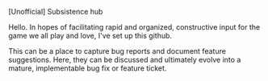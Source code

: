 [Unofficial] Subsistence hub

Hello. In hopes of facilitating rapid and organized, constructive input for the game we all play and love, I've set up this github.

This can be a place to capture bug reports and document feature suggestions. Here, they can be discussed and ultimately evolve into a mature, implementable bug fix or feature ticket.
